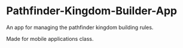 # Pathfinder-Kingdom-Builder-App
An app for managing the pathfinder kingdom building rules.

Made for mobile applications class.
